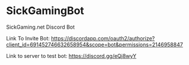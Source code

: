 # SickGamingBot
SickGaming.net Discord Bot

Link To Invite Bot: https://discordapp.com/oauth2/authorize?client_id=691452746632658954&scope=bot&permissions=2146958847

Link to server to test bot: https://discord.gg/eQj8wyY
